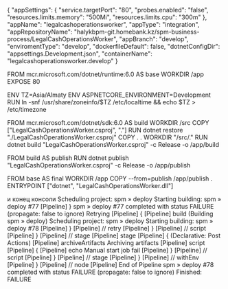 {
  "appSettings": {
    "service.targetPort": "80",
    "probes.enabled": "false",
    "resources.limits.memory": "500Mi",
    "resources.limits.cpu": "300m"
  },
  "appName": "legalcashoperationsworker",
  "appType": "integration",
  "appRepositoryName": "halykbpm-git.homebank.kz/spm-business-process/LegalCashOperationsWorker",
  "appBranch": "develop",
  "enviromentType": "develop",
  "dockerfileDefault": false,
  "dotnetConfigDir": "appsettings.Development.json",
  "containerName": "legalcashoperationsworker.develop"
}

FROM mcr.microsoft.com/dotnet/runtime:6.0 AS base
WORKDIR /app
EXPOSE 80

ENV TZ=Asia/Almaty
ENV ASPNETCORE_ENVIRONMENT=Development
RUN ln -snf /usr/share/zoneinfo/$TZ /etc/localtime && echo $TZ > /etc/timezone 

FROM mcr.microsoft.com/dotnet/sdk:6.0 AS build
WORKDIR /src
COPY ["LegalCashOperationsWorker.csproj", "."]
RUN dotnet restore "./LegalCashOperationsWorker.csproj"
COPY . .
WORKDIR "/src/."
RUN dotnet build "LegalCashOperationsWorker.csproj" -c Release -o /app/build

FROM build AS publish
RUN dotnet publish "LegalCashOperationsWorker.csproj" -c Release -o /app/publish

FROM base AS final
WORKDIR /app
COPY --from=publish /app/publish .
ENTRYPOINT ["dotnet", "LegalCashOperationsWorker.dll"]


и конец консоли 
Scheduling project: spm » deploy
Starting building: spm » deploy #77
[Pipeline] }
spm » deploy #77 completed with status FAILURE (propagate: false to ignore)
Retrying
[Pipeline] {
[Pipeline] build (Building spm » deploy)
Scheduling project: spm » deploy
Starting building: spm » deploy #78
[Pipeline] }
[Pipeline] // retry
[Pipeline] }
[Pipeline] // script
[Pipeline] }
[Pipeline] // stage
[Pipeline] stage
[Pipeline] { (Declarative: Post Actions)
[Pipeline] archiveArtifacts
Archiving artifacts
[Pipeline] script
[Pipeline] {
[Pipeline] echo
Manual start job fail
[Pipeline] }
[Pipeline] // script
[Pipeline] }
[Pipeline] // stage
[Pipeline] }
[Pipeline] // withEnv
[Pipeline] }
[Pipeline] // node
[Pipeline] End of Pipeline
spm » deploy #78 completed with status FAILURE (propagate: false to ignore)
Finished: FAILURE
